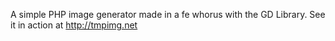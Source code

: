 A simple PHP image generator made in a fe whorus with the GD Library. See it in action at http://tmpimg.net
